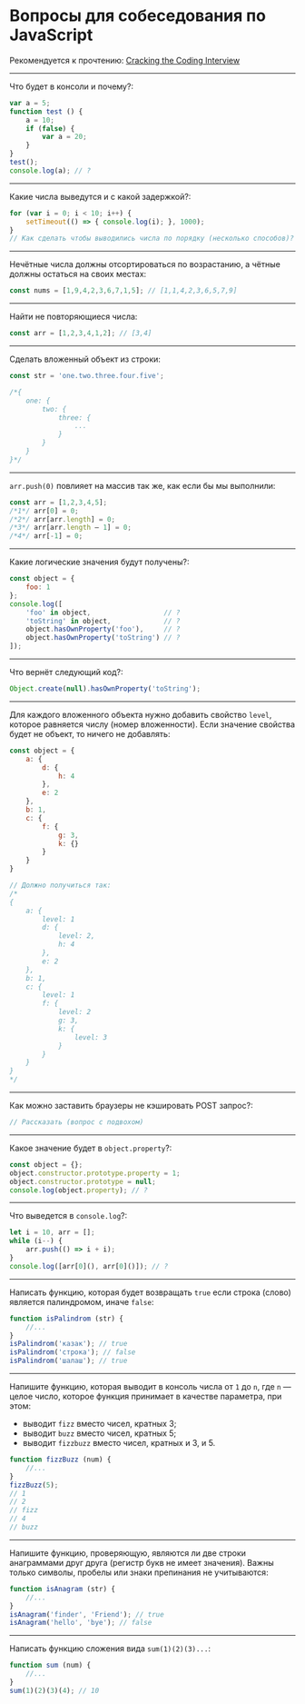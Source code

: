 # Вопросы для собеседования по JavaScript

Рекомендуется к прочтению: [Cracking the Coding Interview](https://www.ozon.ru/context/detail/id/148410382/)

<hr />

Что будет в консоли и почему?:

```javascript
var a = 5;
function test () {
    a = 10;
    if (false) {
        var a = 20;
    }
}
test();
console.log(a); // ?
```

<hr />

Какие числа выведутся и с какой задержкой?:

```javascript
for (var i = 0; i < 10; i++) {
    setTimeout(() => { console.log(i); }, 1000);
}
// Как сделать чтобы выводились числа по порядку (несколько способов)?
```

<hr />

Нечётные числа должны отсортироваться по возрастанию, а чётные должны остаться на своих местах:

```javascript
const nums = [1,9,4,2,3,6,7,1,5]; // [1,1,4,2,3,6,5,7,9]
```

<hr />

Найти не повторяющиеся числа:

```javascript
const arr = [1,2,3,4,1,2]; // [3,4]
```

<hr />

Сделать вложенный объект из строки:

```javascript
const str = 'one.two.three.four.five';

/*{
    one: {
        two: {
            three: {
                ...
            }
        }
    }
}*/
```

<hr />

`arr.push(0)` повлияет на массив так же, как если бы мы выполнили:

```javascript
const arr = [1,2,3,4,5];
/*1*/ arr[0] = 0;
/*2*/ arr[arr.length] = 0;
/*3*/ arr[arr.length – 1] = 0;
/*4*/ arr[-1] = 0;
```

<hr />

Какие логические значения будут получены?:

```javascript
const object = {
    foo: 1
};
console.log([
    'foo' in object,                  // ?
    'toString' in object,             // ?
    object.hasOwnProperty('foo'),     // ?
    object.hasOwnProperty('toString') // ?
]);
```

<hr />

Что вернёт следующий код?:

```javascript
Object.create(null).hasOwnProperty('toString');
```

<hr />

Для каждого вложенного объекта нужно добавить свойство `level`, которое равняется числу (номер вложенности).
Если значение свойства будет не объект, то ничего не добавлять:

```javascript
const object = {
    a: {
        d: {
            h: 4
        },
        e: 2
    },
    b: 1,
    c: {
        f: {
            g: 3,
            k: {}
        }
    }
}

// Должно получиться так:
/*
{
    a: {
        level: 1
        d: {
            level: 2,
            h: 4
        },
        e: 2
    },
    b: 1,
    c: {
        level: 1
        f: {
            level: 2
            g: 3,
            k: {
                level: 3
            }
        }
    }
}
*/
```

<hr />

Как можно заставить браузеры не кэшировать POST запрос?:

```javascript
// Рассказать (вопрос с подвохом)
```

<hr />

Какое значение будет в `object.property`?:

```javascript
const object = {};
object.constructor.prototype.property = 1;
object.constructor.prototype = null;
console.log(object.property); // ?
```

<hr />

Что выведется в `console.log`?:

```javascript
let i = 10, arr = [];
while (i--) {
    arr.push(() => i + i);  
}
console.log([arr[0](), arr[0]()]); // ?
```

<hr />

Написать функцию, которая будет возвращать `true` если строка (слово) является палиндромом, иначе `false`:

```javascript
function isPalindrom (str) {
    //...
}
isPalindrom('казак'); // true
isPalindrom('строка'); // false
isPalindrom('шалаш'); // true
```

<hr />

Напишите функцию, которая выводит в консоль числа от `1` до `n`, где `n` — целое число,
которое функция принимает в качестве параметра, при этом:
* выводит `fizz` вместо чисел, кратных 3;
* выводит `buzz` вместо чисел, кратных 5;
* выводит `fizzbuzz` вместо чисел, кратных и 3, и 5.

```javascript
function fizzBuzz (num) {
    //...
}
fizzBuzz(5);
// 1
// 2
// fizz
// 4
// buzz
```

<hr />

Напишите функцию, проверяющую, являются ли две строки анаграммами друг друга (регистр букв не имеет значения).
Важны только символы, пробелы или знаки препинания не учитываются:

```javascript
function isAnagram (str) {
    //...
}
isAnagram('finder', 'Friend'); // true
isAnagram('hello', 'bye'); // false
```

<hr />

Написать функцию сложения вида `sum(1)(2)(3)...`:

```javascript
function sum (num) {
    //...
}
sum(1)(2)(3)(4); // 10
```
